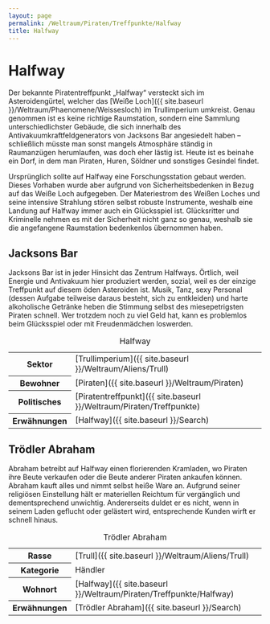 ```yaml
---
layout: page
permalink: /Weltraum/Piraten/Treffpunkte/Halfway
title: Halfway
---
```



# Halfway


Der bekannte Piratentreffpunkt &bdquo;Halfway&ldquo; versteckt sich im Asteroidengürtel, welcher das [Weiße Loch]({{ site.baseurl }}/Weltraum/Phaenomene/Weissesloch) im Trullimperium umkreist. Genau genommen ist es keine richtige Raumstation, sondern eine Sammlung unterschiedlichster Gebäude, die sich innerhalb des Antivakuumkraftfeldgenerators von Jacksons Bar angesiedelt haben &ndash; schließlich müsste man sonst mangels Atmosphäre ständig in Raumanzügen herumlaufen, was doch eher lästig ist. Heute ist es beinahe ein Dorf, in dem man Piraten, Huren, Söldner und sonstiges Gesindel findet.

Ursprünglich sollte auf Halfway eine Forschungsstation gebaut werden. Dieses Vorhaben wurde aber aufgrund von Sicherheitsbedenken in Bezug auf das Weiße Loch aufgegeben. Der Materiestrom des Weißen Loches und seine intensive Strahlung stören selbst robuste Instrumente, weshalb eine Landung auf Halfway immer auch ein Glücksspiel ist. Glücksritter und Kriminelle nehmen es mit der Sicherheit nicht ganz so genau, weshalb sie die angefangene Raumstation bedenkenlos übernommen haben.

## Jacksons Bar

Jacksons Bar ist in jeder Hinsicht das Zentrum Halfways. Örtlich, weil Energie und Antivakuum hier produziert werden, sozial, weil es der einzige Treffpunkt auf diesem öden Asteroiden ist. Musik, Tanz, sexy Personal (dessen Aufgabe teilweise daraus besteht, sich zu entkleiden) und harte alkoholische Getränke heben die Stimmung selbst des miesepetrigsten Piraten schnell. Wer trotzdem noch zu viel Geld hat, kann es problemlos beim Glücksspiel oder mit Freudenmädchen loswerden.


<aside>
<table data-type="raumstation">
<caption>Halfway</caption>
<tbody>
<tr><th>Sektor</th><td>[Trullimperium]({{ site.baseurl }}/Weltraum/Aliens/Trull)</td></tr>
<tr><th>Bewohner</th><td>[Piraten]({{ site.baseurl }}/Weltraum/Piraten)</td></tr>
<tr><th>Politisches</th><td>[Piratentreffpunkt]({{ site.baseurl }}/Weltraum/Piraten/Treffpunkte)</td></tr>
<tr><th>Erwähnungen</th><td>[Halfway]({{ site.baseurl }}/Search)</td></tr>
</tbody>
</table>
</aside>

## Trödler Abraham

Abraham betreibt auf Halfway einen florierenden Kramladen, wo Piraten ihre Beute verkaufen oder die Beute anderer Piraten ankaufen können. Abraham kauft alles und nimmt selbst heiße Ware an. Aufgrund seiner religiösen Einstellung hält er materiellen Reichtum für vergänglich und dementsprechend unwichtig. Andererseits duldet er es nicht, wenn in seinem Laden geflucht oder gelästert wird, entsprechende Kunden wirft er schnell hinaus.


<aside>
<table data-type="slc">
<caption>Trödler Abraham</caption>
<tbody>
<tr><th>Rasse</th><td>[Trull]({{ site.baseurl }}/Weltraum/Aliens/Trull)</td></tr>
<tr><th>Kategorie</th><td>Händler</td></tr>
<tr><th>Wohnort</th><td>[Halfway]({{ site.baseurl }}/Weltraum/Piraten/Treffpunkte/Halfway)</td></tr>
<tr><th>Erwähnungen</th><td>[Trödler Abraham]({{ site.baseurl }}/Search)</td></tr>
</tbody>
</table>
</aside>

